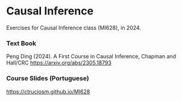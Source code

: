 # Causal Inference
Exercises for Causal Inference class (MI628), in 2024.

### Text Book

Peng Ding (2024). A First Course in Causal Inference, Chapman and Hall/CRC
https://arxiv.org/abs/2305.18793

### Course Slides (Portuguese)

https://ctruciosm.github.io/MI628
